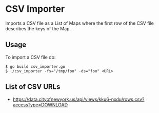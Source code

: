 # CSV Importer

Imports a CSV file as a List of Maps where the first row of the CSV file
describes the keys of the Map.

## Usage

To import a CSV file do:

```
$ go build csv_importer.go
$ ./csv_importer -fs="/tmp/foo" -ds="foo" <URL>
```

## List of CSV URLs
 - https://data.cityofnewyork.us/api/views/kku6-nxdu/rows.csv?accessType=DOWNLOAD
